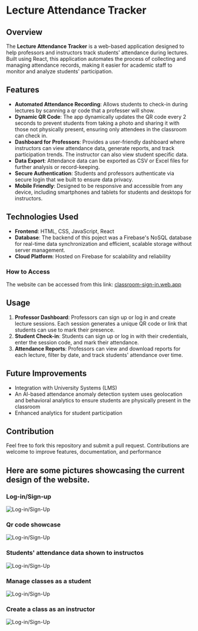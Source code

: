 # Lecture Attendance Tracker

## Overview

The **Lecture Attendance Tracker** is a web-based application designed to help professors and instructors track students' attendance during lectures. Built using React, this application automates the process of collecting and managing attendance records, making it easier for academic staff to monitor and analyze students' participation. 

## Features

- **Automated Attendance Recording**: Allows students to check-in during lectures by scanning a qr code that a professer will show.
- **Dynamic QR Code**: The app dynamically updates the QR code every 2 seconds to prevent students from taking a photo and sharing it with those not physically present, ensuring only attendees in the classroom can check in.
- **Dashboard for Professors**: Provides a user-friendly dashboard where instructors can view attendance data, generate reports, and track participation trends. The instructor can also view student specific data.
- **Data Export**: Attendance data can be exported as CSV or Excel files for further analysis or record-keeping.
- **Secure Authentication**: Students and professors authenticate via secure login that we built to ensure data privacy.
- **Mobile Friendly**: Designed to be responsive and accessible from any device, including smartphones and tablets for students and desktops for instructors.

## Technologies Used

- **Frontend**: HTML, CSS, JavaScript, React
- **Database**: The backend of this poject was a Firebase's NoSQL database for real-time data synchronization and efficient, scalable storage without server management.
- **Cloud Platform**: Hosted on Firebase for scalability and reliability

### How to Access
The website can be accessed from this link: [classroom-sign-in.web.app](https://classroom-sign-in.web.app)

## Usage

1. **Professor Dashboard**: Professors can sign up or log in and create lecture sessions. Each session generates a unique QR code or link that students can use to mark their presence.
2. **Student Check-in**: Students can sign up or log in with their credentials, enter the session code, and mark their attendance.
3. **Attendance Reports**: Professors can view and download reports for each lecture, filter by date, and track students' attendance over time.

## Future Improvements

- Integration with University Systems (LMS)
- An AI-based attendance anomaly detection system uses geolocation and behavioral analytics to ensure students are physically present in the classroom
- Enhanced analytics for student participation

## Contribution

Feel free to fork this repository and submit a pull request. Contributions are welcome to improve features, documentation, and performance

## Here are some pictures showcasing the current design of the website.
### Log-in/Sign-up 
![Log-in/Sign-Up](https://imgur.com/ffTZTTp.jpg)
### Qr code showcase
![Log-in/Sign-Up](https://imgur.com/H9EAq9Q.jpg)
### Students' attendance data shown to instructos
![Log-in/Sign-Up](https://imgur.com/7fq2n6t.jpg)
### Manage classes as a student
![Log-in/Sign-Up](https://imgur.com/C2zw8MY.jpg)
### Create a class as an instructor
![Log-in/Sign-Up](https://imgur.com/gEjFRTZ.jpg)




